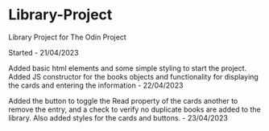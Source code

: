 # Library-Project
 Library Project for The Odin Project

Started - 21/04/2023

Added basic html elements and some simple styling to start the project.
Added JS constructor for the books objects and functionality for displaying the cards and entering the information - 22/04/2023

Added the button to toggle the Read property of the cards another to remove the entry, and a check to verify no duplicate books are added to the library.
Also added styles for the cards and buttons. - 23/04/2023